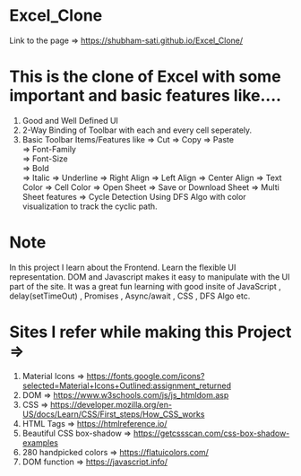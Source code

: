 # Excel_Clone
Link to the page => https://shubham-sati.github.io/Excel_Clone/


# This is the clone of Excel with some important and basic features like....
1. Good and Well Defined UI
2. 2-Way Binding of Toolbar with each and every cell seperately.
3. Basic Toolbar Items/Features like 
  => Cut
  => Copy 
  => Paste  
  => Font-Family  
  => Font-Size  
  => Bold  
  => Italic 
  => Underline 
  => Right Align 
  => Left Align 
  => Center Align 
  => Text Color 
  => Cell Color 
  => Open Sheet 
  => Save or Download Sheet 
  => Multi Sheet features
  => Cycle Detection Using DFS Algo with color visualization to track the cyclic path.

# Note
In this project I learn about the Frontend. Learn the flexible UI representation. DOM and Javascript makes it easy to manipulate with the UI part of the site. It was a great fun learning with good insite of JavaScript , delay(setTimeOut) , Promises , Async/await , CSS , DFS Algo etc.

# Sites I refer while making this Project =>
1. Material Icons => https://fonts.google.com/icons?selected=Material+Icons+Outlined:assignment_returned
2. DOM => https://www.w3schools.com/js/js_htmldom.asp
3. CSS => https://developer.mozilla.org/en-US/docs/Learn/CSS/First_steps/How_CSS_works
4. HTML Tags => https://htmlreference.io/
5. Beautiful CSS box-shadow => https://getcssscan.com/css-box-shadow-examples
6. 280 handpicked colors => https://flatuicolors.com/
7. DOM function => https://javascript.info/







